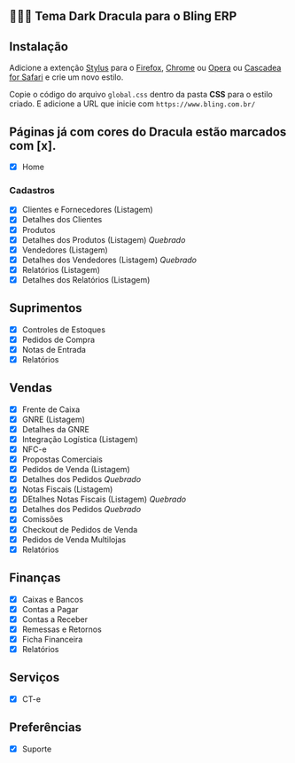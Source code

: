 ##  👨🏻‍💻 Tema Dark Dracula para o Bling ERP

## Instalação

Adicione a extenção [Stylus](https://add0n.com/stylus.html) para o [Firefox](https://addons.mozilla.org/en-US/firefox/addon/styl-us/), [Chrome](https://chrome.google.com/webstore/detail/stylus/clngdbkpkpeebahjckkjfobafhncgmne) ou [Opera](https://addons.opera.com/en-gb/extensions/details/stylus/) ou [Cascadea for Safari](https://cascadea.app/) e crie um novo estilo.

Copie o código do arquivo `global.css` dentro da pasta **CSS** para o estilo criado. E adicione a URL que inicie com `https://www.bling.com.br/`

## Páginas já com cores do Dracula estão marcados com [x].

- [x] Home

### Cadastros
- [x] Clientes e Fornecedores (Listagem)
- [x] Detalhes dos Clientes
- [x] Produtos
- [x] Detalhes dos Produtos (Listagem) *Quebrado*
- [x] Vendedores (Listagem)
- [x] Detalhes dos Vendedores (Listagem) *Quebrado*
- [x] Relatórios (Listagem)
- [x] Detalhes dos Relatórios (Listagem)

## Suprimentos
- [x] Controles de Estoques
- [x] Pedidos de Compra
- [x] Notas de Entrada
- [x] Relatórios

## Vendas
- [x] Frente de Caixa
- [x] GNRE (Listagem)
- [x] Detalhes da GNRE
- [x] Integração Logística (Listagem)
- [x] NFC-e
- [x] Propostas Comerciais
- [x] Pedidos de Venda (Listagem) 
- [x] Detalhes dos Pedidos *Quebrado*
- [x] Notas Fiscais (Listagem)
- [x] DEtalhes Notas Fiscais (Listagem) *Quebrado*
- [x] Detalhes dos Pedidos *Quebrado*
- [x] Comissões
- [x] Checkout de Pedidos de Venda
- [x] Pedidos de Venda Multilojas
- [x] Relatórios

## Finanças
- [x] Caixas e Bancos
- [x] Contas a Pagar
- [x] Contas a Receber
- [x] Remessas e Retornos
- [x] Ficha Financeira
- [x] Relatórios

## Serviços
- [x] CT-e

## Preferências

- [x] Suporte
